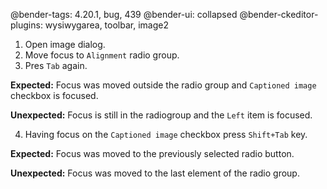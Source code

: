 @bender-tags: 4.20.1, bug, 439
@bender-ui: collapsed
@bender-ckeditor-plugins: wysiwygarea, toolbar, image2

1. Open image dialog.
2. Move focus to `Alignment` radio group.
3. Pres `Tab` again.

**Expected:** Focus was moved outside the radio group and `Captioned image` checkbox is focused.

**Unexpected:** Focus is still in the radiogroup and the `Left` item is focused.

4. Having focus on the `Captioned image` checkbox press `Shift+Tab` key.

**Expected:** Focus was moved to the previously selected radio button.

**Unexpected:** Focus was moved to the last element of the radio group.
